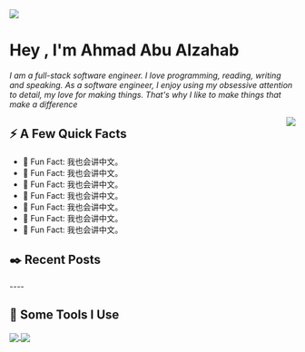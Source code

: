 <img src="https://github.com/AhmadAbuAlzahab/AhmadAbuAlzahab/blob/main/ProfileTopBanner.gif?raw=true"/>
<h1>Hey , I'm <strong>Ahmad Abu Alzahab</strong></h1>
<p>

<i>
I am a full-stack software engineer. I love programming, reading, writing and speaking.
As a software engineer, I enjoy using my obsessive attention to detail, my love for making things.
That's why I like to make things that make a difference</i>




</p>

<img align="right" src="https://media1.giphy.com/media/13HgwGsXF0aiGY/giphy.gif" />
<h2>⚡️ A Few Quick Facts</h2>
<ul>
<li>🎉 Fun Fact: 我也会讲中文。</li>
<li>🎉 Fun Fact: 我也会讲中文。</li>
<li>🎉 Fun Fact: 我也会讲中文。</li>
<li>🎉 Fun Fact: 我也会讲中文。</li>
<li>🎉 Fun Fact: 我也会讲中文。</li>
<li>🎉 Fun Fact: 我也会讲中文。</li>
<li>🎉 Fun Fact: 我也会讲中文。</li>

</ul>

<h2>✒️ Recent Posts</h2>
----



<h2>🚀 Some Tools I Use</h2>

<a href="https://github.com/anuraghazra/github-readme-stats">
  <img align="center" src="https://github-readme-stats.vercel.app/api?username=emmaglorypraise&show_icons=true&theme=radical" />
</a>
<a href="https://github.com/anuraghazra/github-readme-stats">
  <img align="center" src="https://github-readme-stats.vercel.app/api/top-langs/?username=emmaglorypraise&langs_count=8&layout=compact&theme=radical" />
</a>



